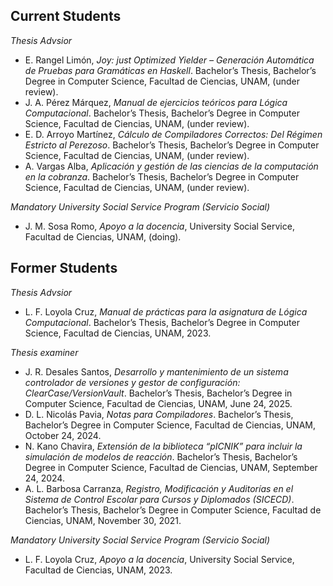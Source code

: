 ## Current Students

*Thesis Advsior*

- E. Rangel Limón, *Joy: just Optimized Yielder – Generación Automática de Pruebas para Gramáticas en Haskell*. Bachelor’s Thesis, Bachelor’s Degree in Computer Science, Facultad de Ciencias, UNAM, (under review).
- J. A. Pérez Márquez, *Manual de ejercicios teóricos para Lógica Computacional*. Bachelor’s Thesis, Bachelor’s Degree in Computer Science, Facultad de Ciencias, UNAM, (under review).
- E. D. Arroyo Martínez, *Cálculo de Compiladores Correctos: Del Régimen Estricto al Perezoso*. Bachelor’s Thesis, Bachelor’s Degree in Computer Science, Facultad de Ciencias, UNAM, (under review).
- A. Vargas Alba, *Aplicación y gestión de las ciencias de la computación en la cobranza*. Bachelor’s Thesis, Bachelor’s Degree in Computer Science, Facultad de Ciencias, UNAM, (under review).

*Mandatory University Social Service Program (Servicio Social)*

- J. M. Sosa Romo, *Apoyo a la docencia*, University Social Service, Facultad de Ciencias, UNAM, (doing).

## Former Students

*Thesis Advsior*

- L. F. Loyola Cruz, *Manual de prácticas para la asignatura de Lógica Computacional*. Bachelor’s Thesis, Bachelor’s Degree in Computer Science, Facultad de Ciencias, UNAM, 2023.

*Thesis examiner*

- J. R. Desales Santos, *Desarrollo y mantenimiento de un sistema controlador de versiones y gestor de configuración: ClearCase/VersionVault*. Bachelor’s Thesis, Bachelor’s Degree in Computer Science, Facultad de Ciencias, UNAM, June 24, 2025.  
- D. L. Nicolás Pavia, *Notas para Compiladores*. Bachelor’s Thesis, Bachelor’s Degree in Computer Science, Facultad de Ciencias, UNAM, October 24, 2024.  
- N. Kano Chavira, *Extensión de la biblioteca “pICNIK” para incluir la simulación de modelos de reacción*. Bachelor’s Thesis, Bachelor’s Degree in Computer Science, Facultad de Ciencias, UNAM, September 24, 2024.  
- A. L. Barbosa Carranza, *Registro, Modificación y Auditorías en el Sistema de Control Escolar para Cursos y Diplomados (SICECD)*. Bachelor’s Thesis, Bachelor’s Degree in Computer Science, Facultad de Ciencias, UNAM, November 30, 2021.

*Mandatory University Social Service Program (Servicio Social)*

- L. F. Loyola Cruz, *Apoyo a la docencia*, University Social Service, Facultad de Ciencias, UNAM, 2023.
